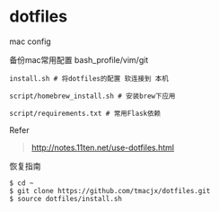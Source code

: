 # dotfiles
mac config 

备份mac常用配置 bash_profile/vim/git

```
install.sh # 将dotfiles的配置 软连接到 本机

script/homebrew_install.sh # 安装brew下应用

script/requirements.txt # 常用Flask依赖
```

Refer
> http://notes.11ten.net/use-dotfiles.html

恢复指南

```
$ cd ~
$ git clone https://github.com/tmacjx/dotfiles.git
$ source dotfiles/install.sh
```

